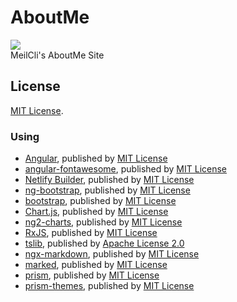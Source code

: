 # AboutMe
![](https://github.com/MeilCli/AboutMe/workflows/Deploy/badge.svg)  
MeilCli's AboutMe Site

## License
[MIT License](LICENSE).

### Using
- [Angular](https://github.com/angular/angular), published by [MIT License](https://github.com/angular/angular/blob/master/LICENSE)
- [angular-fontawesome](https://github.com/FortAwesome/angular-fontawesome), published by [MIT License](https://github.com/FortAwesome/angular-fontawesome/blob/master/LICENSE.md)
- [Netlify Builder](https://github.com/ngx-builders/netlify-builder/tree/master/command-builder), published by [MIT License](https://github.com/ngx-builders/netlify-builder/tree/master/command-builder#license)
- [ng-bootstrap](https://github.com/ng-bootstrap/ng-bootstrap), published by [MIT License](https://github.com/ng-bootstrap/ng-bootstrap/blob/master/LICENSE)
- [bootstrap](https://github.com/twbs/bootstrap), published by [MIT License](https://github.com/twbs/bootstrap/blob/master/LICENSE)
- [Chart.js](https://github.com/chartjs/Chart.js), published by [MIT License](https://github.com/chartjs/Chart.js/blob/master/LICENSE.md)
- [ng2-charts](https://github.com/valor-software/ng2-charts), published by [MIT License](https://github.com/valor-software/ng2-charts/blob/development/LICENSE)
- [RxJS](https://github.com/ReactiveX/rxjs), published by [MIT License](https://github.com/ReactiveX/rxjs/blob/master/LICENSE.txt)
- [tslib](https://github.com/Microsoft/tslib), published by [Apache License 2.0](https://github.com/microsoft/tslib/blob/master/LICENSE.txt)
- [ngx-markdown](https://github.com/jfcere/ngx-markdown), published by [MIT License](https://github.com/jfcere/ngx-markdown/blob/master/LICENSE)
- [marked](https://github.com/markedjs/marked), published by [MIT License](https://github.com/markedjs/marked/blob/master/LICENSE.md)
- [prism](https://github.com/PrismJS/prism), published by [MIT License](https://github.com/PrismJS/prism/blob/master/LICENSE)
- [prism-themes](https://github.com/PrismJS/prism-themes), published by [MIT License](https://github.com/PrismJS/prism-themes/blob/master/LICENSE)
